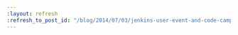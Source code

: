 ```yaml
---
:layout: refresh
:refresh_to_post_id: "/blog/2014/07/03/jenkins-user-event-and-code-camp-2014-copenhagen"
---
```

